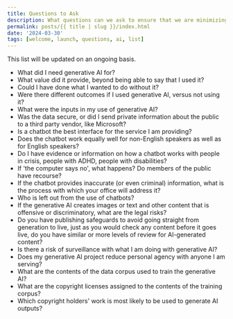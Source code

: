```yaml
---
title: Questions to Ask
description: What questions can we ask to ensure that we are minimizing harm and maximizing public value?
permalink: posts/{{ title | slug }}/index.html
date: '2024-03-30'
tags: [welcome, launch, questions, ai, list]
---
```


This list will be updated on an ongoing basis.

- What did I need generative AI for?
- What value did it provide, beyond being able to say that I used it?
- Could I have done what I wanted to do without it?
- Were there different outcomes if I used generative AI, versus not using it?
- What were the inputs in my use of generative AI?
- Was the data secure, or did I send private information about the public to a third party vendor, like Microsoft?
- Is a chatbot the best interface for the service I am providing?
- Does the chatbot work equally well for non-English speakers as well as for English speakers?
- Do I have evidence or information on how a chatbot works with people in crisis, people with ADHD, people with disabilities?
- If 'the computer says no', what happens? Do members of the public have recourse?
- If the chatbot provides inaccurate (or even criminal) information, what is the process with which your office will address it?
- Who is left out from the use of chatbots?
- If the generative AI creates images or text and other content that is offensive or discriminatory, what are the legal risks?
- Do you have publishing safeguards to avoid going straight from generation to live, just as you would check any content before it goes live, do you have similar or more levels of review for AI-generated content?
- Is there a risk of surveillance with what I am doing with generative AI?
- Does my generative AI project reduce personal agency with anyone I am serving?
- What are the contents of the data corpus used to train the generative AI?
- What are the copyright licenses assigned to the contents of the training corpus?
- Which copyright holders' work is most likely to be used to generate AI outputs?
